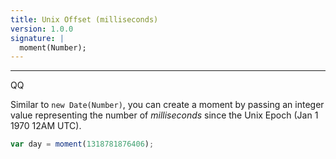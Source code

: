 ```yaml
---
title: Unix Offset (milliseconds)
version: 1.0.0
signature: |
  moment(Number);
---
```


---
QQ


Similar to `new Date(Number)`, you can create a moment by passing an integer value representing the number of *milliseconds* since the Unix Epoch (Jan 1 1970 12AM UTC).

```javascript
var day = moment(1318781876406);
```
